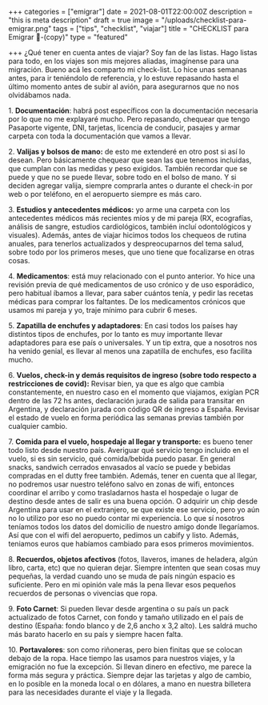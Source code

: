 +++
categories = ["emigrar"]
date = 2021-08-01T22:00:00Z
description = "this is meta description"
draft = true
image = "/uploads/checklist-para-emigrar.png"
tags = ["tips", "checklist", "viajar"]
title = "CHECKLIST para Emigrar 🎒-(copy)"
type = "featured"

+++
¿Qué tener en cuenta antes de viajar? Soy fan de las listas. Hago listas para todo, en los viajes son mis mejores aliadas, imagínense para una migración. Bueno acá les comparto mi check-list. Lo hice unas semanas antes, para ir teniéndolo de referencia, y lo estuve repasando hasta el último momento antes de subir al avión, para asegurarnos que no nos olvidábamos nada.

1\. **Documentación**: habrá post específicos con la documentación necesaria por lo que no me explayaré mucho. Pero repasando, chequear que tengo Pasaporte vigente, DNI, tarjetas, licencia de conducir, pasajes y armar carpeta con toda la documentación que vamos a llevar.

2\. **Valijas y bolsos de mano:** de esto me extenderé en otro post si así lo desean. Pero básicamente chequear que sean las que tenemos incluidas, que cumplan con las medidas y peso exigidos. También recordar que se puede y que no se puede llevar, sobre todo en el bolso de mano. Y si deciden agregar valija, siempre comprarla antes o durante el check-in por web o por teléfono, en el aeropuerto siempre es más caro.

3\. **Estudios y antecedentes médicos:** yo arme una carpeta con los antecedentes médicos más recientes míos y de mi pareja (RX, ecografías, análisis de sangre, estudios cardiológicos, también incluí odontológicos y visuales). Además, antes de viajar hicimos todos los chequeos de rutina anuales, para tenerlos actualizados y despreocuparnos del tema salud, sobre todo por los primeros meses, que uno tiene que focalizarse en otras cosas.

4\. **Medicamentos**: está muy relacionado con el punto anterior. Yo hice una revisión previa de qué medicamentos de uso crónico y de uso esporádico, pero habitual íbamos a llevar, para saber cuántos tenía, y pedir las recetas médicas para comprar los faltantes. De los medicamentos crónicos que usamos mi pareja y yo, traje mínimo para cubrir 6 meses.

5\. **Zapatilla de enchufes y adaptadores**: En casi todos los países hay distintos tipos de enchufes, por lo tanto es muy importante llevar adaptadores para ese país o universales. Y un tip extra, que a nosotros nos ha venido genial, es llevar al menos una zapatilla de enchufes, eso facilita mucho.

6\. **Vuelos, check-in y demás requisitos de ingreso (sobre todo respecto a restricciones de covid):** Revisar bien, ya que es algo que cambia constantemente, en nuestro caso en el momento que viajamos, exigían PCR dentro de las 72 hs antes, declaración jurada de salida para transitar en Argentina, y declaración jurada con código QR de ingreso a España. Revisar el estado de vuelo en forma periódica las semanas previas también por cualquier cambio.

7\. **Comida para el vuelo, hospedaje al llegar y transporte:** es bueno tener todo listo desde nuestro país. Averiguar qué servicio tengo incluido en el vuelo, si es sin servicio, qué comida/bebida puedo pasar. En general snacks, sandwich cerrados envasados al vacío se puede y bebidas compradas en el dutty free también. Además, tener en cuenta que al llegar, no podremos usar nuestro teléfono salvo en zonas de wifi, entonces coordinar el arribo y como trasladarnos hasta el hospedaje o lugar de destino desde antes de salir es una buena opción. O adquirir un chip desde Argentina para usar en el extranjero, se que existe ese servicio, pero yo aún no lo utilizo por eso no puedo contar mi experiencia. Lo que sí nosotros teníamos todos los datos del domicilio de nuestro amigo donde llegaríamos. Así que con el wifi del aeropuerto, pedimos un cabify y listo. Además, teniamos euros que habíamos cambiado para esos primeros movimientos.

8\. **Recuerdos, objetos afectivos** (fotos, llaveros, imanes de heladera, algún libro, carta, etc) que no quieran dejar. Siempre intenten que sean cosas muy pequeñas, la verdad cuando uno se muda de país ningún espacio es suficiente. Pero en mi opinión vale más la pena llevar esos pequeños recuerdos de personas o vivencias que ropa.

9\. **Foto Carnet**: Si pueden llevar desde argentina o su país un pack actualizado de fotos Carnet, con fondo y tamaño utilizado en el país de destino (España: fondo blanco y de 2,6 ancho x 3,2 alto). Les saldrá mucho más barato hacerlo en su país y siempre hacen falta.

10\. **Portavalores**: son como riñoneras, pero bien finitas que se colocan debajo de la ropa. Hace tiempo las usamos para nuestros viajes, y la emigración no fue la excepción. Si llevan dinero en efectivo, me parece la forma más segura y práctica. Siempre dejar las tarjetas y algo de cambio, en lo posible en la moneda local o en dólares, a mano en nuestra billetera para las necesidades durante el viaje y la llegada.
